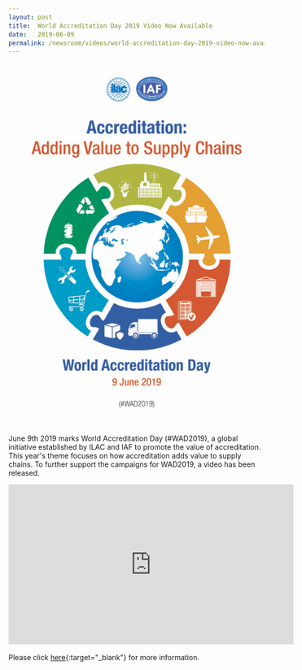 ```yaml
---
layout: post
title:  World Accreditation Day 2019 Video Now Available
date:   2019-06-09
permalink: /newsroom/videos/world-accreditation-day-2019-video-now-available
---
```


![World Accreditation Day 2019](/images/press-release/documents/WAD-2019-Poster.png)

June 9th 2019 marks World Accreditation Day (#WAD2019), a global initiative established by ILAC and IAF to promote the value of accreditation. This year's theme focuses on how accreditation adds value to supply chains. To further support the campaigns for WAD2019, a video has been released.

<div class="bp-youtube">
      <iframe width="560" height="315" src="https://www.youtube.com/embed/VB87krtT2Pk" frameborder="0" allow="autoplay; encrypted-media" allowfullscreen></iframe>
</div>

Please click [here](https://www.iaf.nu/articles/World_Accreditation_Day_2019_Video_Now_Available/611){:target="_blank"} for more information.
